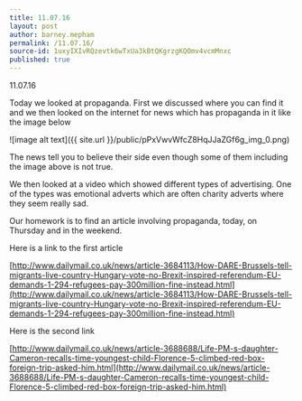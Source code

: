 ```yaml
---
title: 11.07.16
layout: post
author: barney.mepham
permalink: /11.07.16/
source-id: 1uxyIXIvRQzevtk6wTxUa3kBtQKgrzgKQOmv4vcmMnxc
published: true
---
```

11.07.16

Today we looked at propaganda. First we discussed where you can find it and we then looked on the internet for news which has propaganda in it like the image below

![image alt text]({{ site.url }}/public/pPxVwvWfcZ8HqJJaZGf6g_img_0.png)

The news tell you to believe their side even though some of them including the image above is not true.

We then looked at a video which showed different types of advertising. One of the types was emotional adverts which are often charity adverts where they seem really sad.

Our homework is to find an article involving propaganda, today, on Thursday and in the weekend. 

Here is a link to the first article  

[http://www.dailymail.co.uk/news/article-3684113/How-DARE-Brussels-tell-migrants-live-country-Hungary-vote-no-Brexit-inspired-referendum-EU-demands-1-294-refugees-pay-300million-fine-instead.html](http://www.dailymail.co.uk/news/article-3684113/How-DARE-Brussels-tell-migrants-live-country-Hungary-vote-no-Brexit-inspired-referendum-EU-demands-1-294-refugees-pay-300million-fine-instead.html)

 Here is the second link

[http://www.dailymail.co.uk/news/article-3688688/Life-PM-s-daughter-Cameron-recalls-time-youngest-child-Florence-5-climbed-red-box-foreign-trip-asked-him.html](http://www.dailymail.co.uk/news/article-3688688/Life-PM-s-daughter-Cameron-recalls-time-youngest-child-Florence-5-climbed-red-box-foreign-trip-asked-him.html)

